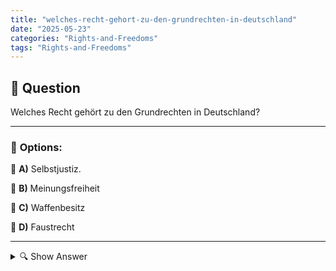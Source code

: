 ```yaml
---
title: "welches-recht-gehort-zu-den-grundrechten-in-deutschland"
date: "2025-05-23"
categories: "Rights-and-Freedoms"
tags: "Rights-and-Freedoms"
---
```


## 📌 **Question**

Welches Recht gehört zu den Grundrechten in Deutschland?



---

### 📝 **Options:**

🔘 **A)** Selbstjustiz.

🔘 **B)** Meinungsfreiheit

🔘 **C)** Waffenbesitz

🔘 **D)** Faustrecht

---

<details>
  <summary>🔍 Show Answer</summary>

  <p>
💡  <b>Correct Answer:</b>  b
  </p>
  <p>
    📖<b>Explanation:</b>
    Die Grundrechte sind fundamentale Rechte, die durch das deutsche Grundgesetz garantiert werden. Sie schützen die Freiheit und Würde des Einzelnen und sind elementar für eine demokratische Gesellschaft. Meinungsfreiheit, als ein Grundrecht, erlaubt Bürgern, ihre Gedanken und Ansichten frei zu äußern, ohne Zensur. Selbstjustiz, Waffenbesitz und Faustrecht hingegen sind keine Grundrechte und stehen oft im Konflikt mit gesetzlichen Regelungen, die öffentliche Sicherheit und Ordnung gewährleisten sollen. Die Frage setzt voraus, dass Wissen über die in der Verfassung verankerten Grundrechte zur Beantwortung genutzt wird.
  </p>
</details>
